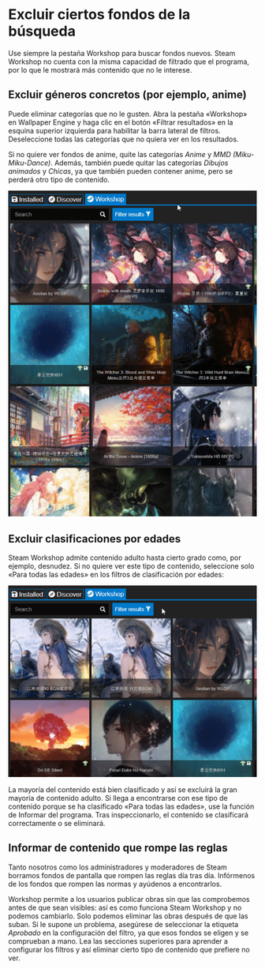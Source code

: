 # Excluir ciertos fondos de la búsqueda

Use siempre la pestaña Workshop para buscar fondos nuevos. Steam Workshop no cuenta con la misma capacidad de filtrado que el programa, por lo que le mostrará más contenido que no le interese.

## Excluir géneros concretos (por ejemplo, anime)

Puede eliminar categorías que no le gusten. Abra la pestaña «Workshop» en Wallpaper Engine y haga clic en el botón «Filtrar resultados» en la esquina superior izquierda para habilitar la barra lateral de filtros. Deseleccione todas las categorías que no quiera ver en los resultados.

Si no quiere ver fondos de anime, quite las categorías *Anime* y *MMD (Miku-Miku-Dance)*. Además, también puede quitar las categorías *Dibujos animados* y *Chicas*, ya que también pueden contener anime, pero se perderá otro tipo de contenido.

![Deseleccione todas las categorías que no quiera ver en la barra lateral.](./categories.gif)

## Excluir clasificaciones por edades

Steam Workshop admite contenido adulto hasta cierto grado como, por ejemplo, desnudez. Si no quiere ver este tipo de contenido, seleccione solo «Para todas las edades» en los filtros de clasificación por edades:

![Deseleccione la clasificación para edades «Contenido para adultos» y «Contenido dudoso» en la barra lateral.](./ageratings.gif)

La mayoría del contenido está bien clasificado y así se excluirá la gran mayoría de contenido adulto. Si llega a encontrarse con ese tipo de contenido porque se ha clasificado «Para todas las edades», use la función de Informar del programa. Tras inspeccionarlo, el contenido se clasificará correctamente o se eliminará.

## Informar de contenido que rompe las reglas

Tanto nosotros como los administradores y moderadores de Steam borramos fondos de pantalla que rompen las reglas día tras día. Infórmenos de los fondos que rompen las normas y ayúdenos a encontrarlos.

Workshop permite a los usuarios publicar obras sin que las comprobemos antes de que sean visibles: así es como funciona Steam Workshop y no podemos cambiarlo. Solo podemos eliminar las obras después de que las suban. Si le supone un problema, asegúrese de seleccionar la etiqueta *Aprobado* en la configuración del filtro, ya que esos fondos se eligen y se comprueban a mano. Lea las secciones superiores para aprender a configurar los filtros y así eliminar cierto tipo de contenido que prefiere no ver.
